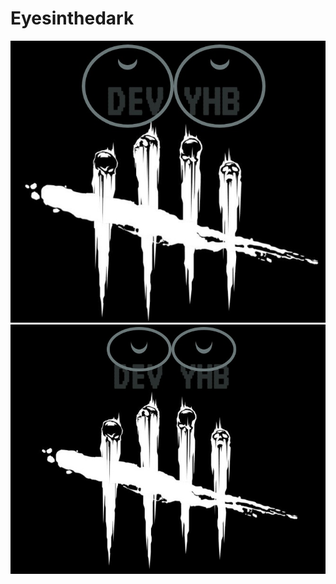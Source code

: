 # Eyesinthedark
<img src="/img/Eye2.jpg" alt="My cool logo"/>
<img src="/img/Eye1.jpg" alt="My cool logo"/>

